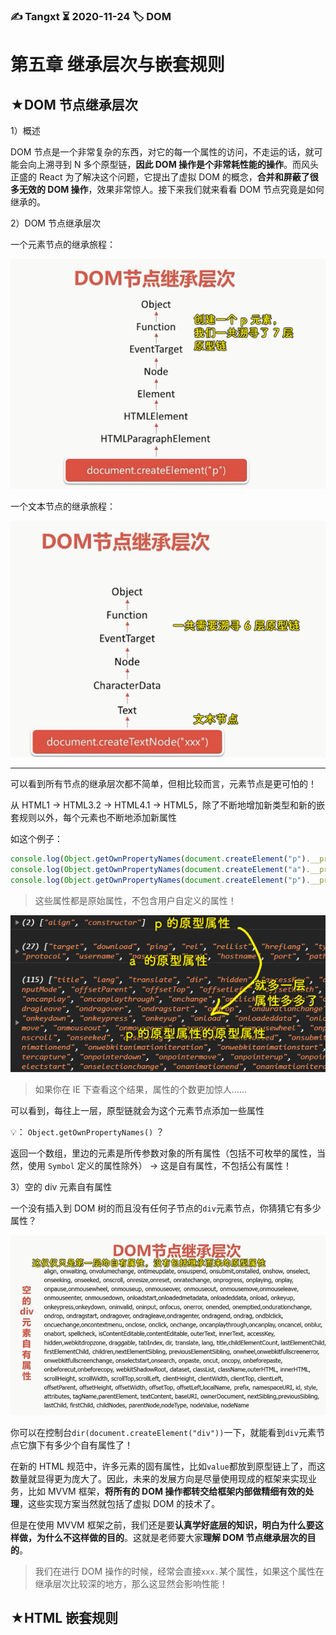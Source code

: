 ### ✍️ Tangxt ⏳ 2020-11-24 🏷️ DOM

# 第五章 继承层次与嵌套规则

## ★DOM 节点继承层次

1）概述

DOM 节点是一个非常复杂的东西，对它的每一个属性的访问，不走运的话，就可能会向上溯寻到 N 多个原型链，**因此 DOM 操作是个非常耗性能的操作**。而风头正盛的 React 为了解决这个问题，它提出了虚拟 DOM 的概念，**合并和屏蔽了很多无效的 DOM 操作**，效果非常惊人。接下来我们就来看看 DOM 节点究竟是如何继承的。

2）DOM 节点继承层次

一个元素节点的继承旅程：

![元素节点](assets/img/2020-11-25-00-11-13.png)

一个文本节点的继承旅程：

![文本节点](assets/img/2020-11-25-00-12-39.png)

---

可以看到所有节点的继承层次都不简单，但相比较而言，元素节点是更可怕的！

从 HTML1 -> HTML3.2 -> HTML4.1 -> HTML5，除了不断地增加新类型和新的嵌套规则以外，每个元素也不断地添加新属性

如这个例子：

``` js
console.log(Object.getOwnPropertyNames(document.createElement("p").__proto__));
console.log(Object.getOwnPropertyNames(document.createElement("a").__proto__));
console.log(Object.getOwnPropertyNames(document.createElement("p").__proto__.__proto__));
```

> 这些属性都是原始属性，不包含用户自定义的属性！

![属性很多](assets/img/2020-11-25-00-32-24.png)

> 如果你在 IE 下查看这个结果，属性的个数更加惊人……

可以看到，每往上一层，原型链就会为这个元素节点添加一些属性

💡： `Object.getOwnPropertyNames()` ？

返回一个数组，里边的元素是所传参数对象的所有属性（包括不可枚举的属性，当然，使用 `Symbol` 定义的属性除外） -> 这是自有属性，不包括公有属性！

3）空的 div 元素自有属性

一个没有插入到 DOM 树的而且没有任何子节点的`div`元素节点，你猜猜它有多少属性？

![自有属性](assets/img/2020-11-25-00-36-28.png)

你可以在控制台`dir(document.createElement("div"))`一下，就能看到`div`元素节点它旗下有多少个自有属性了！

在新的 HTML 规范中，许多元素的固有属性，比如`value`都放到原型链上了，而这数量就显得更为庞大了。因此，未来的发展方向是尽量使用现成的框架来实现业务，比如 MVVM 框架，**将所有的 DOM 操作都转交给框架内部做精细有效的处理**，这些实现方案当然就包括了虚拟 DOM 的技术了。

但是在使用 MVVM 框架之前，我们还是要**认真学好底层的知识，明白为什么要这样做，为什么不这样做的目的**。这就是老师要大家**理解 DOM 节点继承层次的目的**。

> 我们在进行 DOM 操作的时候，经常会直接`xxx.`某个属性，如果这个属性在继承层次比较深的地方，那么这显然会影响性能！

## ★HTML 嵌套规则
